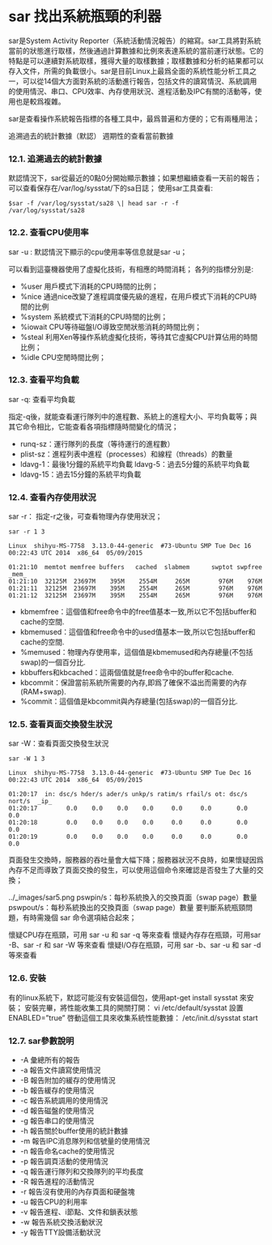 # sar 找出系統瓶頸的利器
sar是System Activity Reporter（系統活動情況報告）的縮寫。sar工具將對系統當前的狀態進行取樣，然後通過計算數據和比例來表達系統的當前運行狀態。它的特點是可以連續對系統取樣，獲得大量的取樣數據；取樣數據和分析的結果都可以存入文件，所需的負載很小。sar是目前Linux上最爲全面的系統性能分析工具之一，可以從14個大方面對系統的活動進行報告，包括文件的讀寫情況、系統調用的使用情況、串口、CPU效率、內存使用狀況、進程活動及IPC有關的活動等，使用也是較爲複雜。

sar是查看操作系統報告指標的各種工具中，最爲普遍和方便的；它有兩種用法；

追溯過去的統計數據（默認）
週期性的查看當前數據
### 12.1. 追溯過去的統計數據
默認情況下，sar從最近的0點0分開始顯示數據；如果想繼續查看一天前的報告；可以查看保存在/var/log/sysstat/下的sa日誌； 使用sar工具查看:
```
$sar -f /var/log/sysstat/sa28 \| head sar -r -f
/var/log/sysstat/sa28
```

### 12.2. 查看CPU使用率
sar -u : 默認情況下顯示的cpu使用率等信息就是sar -u；


可以看到這臺機器使用了虛擬化技術，有相應的時間消耗； 各列的指標分別是:

- %user 用戶模式下消耗的CPU時間的比例；
- %nice 通過nice改變了進程調度優先級的進程，在用戶模式下消耗的CPU時間的比例
- %system 系統模式下消耗的CPU時間的比例；
- %iowait CPU等待磁盤I/O導致空閒狀態消耗的時間比例；
- %steal 利用Xen等操作系統虛擬化技術，等待其它虛擬CPU計算佔用的時間比例；
- %idle CPU空閒時間比例；
### 12.3. 查看平均負載
sar -q: 查看平均負載

指定-q後，就能查看運行隊列中的進程數、系統上的進程大小、平均負載等；與其它命令相比，它能查看各項指標隨時間變化的情況；

- runq-sz：運行隊列的長度（等待運行的進程數）
- plist-sz：進程列表中進程（processes）和線程（threads）的數量
- ldavg-1：最後1分鐘的系統平均負載 ldavg-5：過去5分鐘的系統平均負載
- ldavg-15：過去15分鐘的系統平均負載


### 12.4. 查看內存使用狀況
sar -r： 指定-r之後，可查看物理內存使用狀況；
```
sar -r 1 3

Linux  shihyu-MS-7758  3.13.0-44-generic  #73-Ubuntu SMP Tue Dec 16 00:22:43 UTC 2014  x86_64  05/09/2015

01:21:10  memtot memfree buffers   cached  slabmem      swptot swpfree  _mem_
01:21:10  32125M  23697M    395M    2554M     265M        976M    976M
01:21:11  32125M  23697M    395M    2554M     265M        976M    976M
01:21:12  32125M  23697M    395M    2554M     265M        976M    976M
```

- kbmemfree：這個值和free命令中的free值基本一致,所以它不包括buffer和cache的空間.
- kbmemused：這個值和free命令中的used值基本一致,所以它包括buffer和cache的空間.
- %memused：物理內存使用率，這個值是kbmemused和內存總量(不包括swap)的一個百分比.
- kbbuffers和kbcached：這兩個值就是free命令中的buffer和cache.
- kbcommit：保證當前系統所需要的內存,即爲了確保不溢出而需要的內存(RAM+swap).
- %commit：這個值是kbcommit與內存總量(包括swap)的一個百分比.

### 12.5. 查看頁面交換發生狀況
sar -W：查看頁面交換發生狀況
```
sar -W 1 3

Linux  shihyu-MS-7758  3.13.0-44-generic  #73-Ubuntu SMP Tue Dec 16 00:22:43 UTC 2014  x86_64  05/09/2015

01:20:17  in: dsc/s hder/s ader/s unkp/s ratim/s rfail/s ot: dsc/s nort/s  _ip_
01:20:17        0.0    0.0    0.0    0.0     0.0     0.0       0.0    0.0
01:20:18        0.0    0.0    0.0    0.0     0.0     0.0       0.0    0.0
01:20:19        0.0    0.0    0.0    0.0     0.0     0.0       0.0    0.0
```

頁面發生交換時，服務器的吞吐量會大幅下降；服務器狀況不良時，如果懷疑因爲內存不足而導致了頁面交換的發生，可以使用這個命令來確認是否發生了大量的交換；

../_images/sar5.png
pswpin/s：每秒系統換入的交換頁面（swap page）數量
pswpout/s：每秒系統換出的交換頁面（swap page）數量
要判斷系統瓶頸問題，有時需幾個 sar 命令選項結合起來；

懷疑CPU存在瓶頸，可用 sar -u 和 sar -q 等來查看
懷疑內存存在瓶頸，可用sar -B、sar -r 和 sar -W 等來查看
懷疑I/O存在瓶頸，可用 sar -b、sar -u 和 sar -d 等來查看
### 12.6. 安裝
有的linux系統下，默認可能沒有安裝這個包，使用apt-get install sysstat 來安裝；
安裝完畢，將性能收集工具的開關打開： vi /etc/default/sysstat
設置 ENABLED=”true”
啓動這個工具來收集系統性能數據： /etc/init.d/sysstat start
### 12.7. sar參數說明
- -A 彙總所有的報告
- -a 報告文件讀寫使用情況
- -B 報告附加的緩存的使用情況
- -b 報告緩存的使用情況
- -c 報告系統調用的使用情況
- -d 報告磁盤的使用情況
- -g 報告串口的使用情況
- -h 報告關於buffer使用的統計數據
- -m 報告IPC消息隊列和信號量的使用情況
- -n 報告命名cache的使用情況
- -p 報告調頁活動的使用情況
- -q 報告運行隊列和交換隊列的平均長度
- -R 報告進程的活動情況
- -r 報告沒有使用的內存頁面和硬盤塊
- -u 報告CPU的利用率
- -v 報告進程、i節點、文件和鎖表狀態
- -w 報告系統交換活動狀況
- -y 報告TTY設備活動狀況


